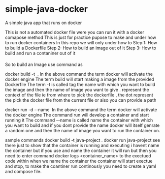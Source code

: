 # simple-java-docker
A simple java app that runs on docker 

 This is not a automated docker file were you can run it with a docker comapose method 
 This is just for practice pupose to make and under how to run docker containers
 In this repo we will only under how to 
 Step 1: How to build a Dockerfile 
 Step 2: How to build an image out of it 
 Step 3: How to build and run a contaniner out of it 



#### #####

 So to build an Image use command as 

docker build -t <image name> .
 In the above command the term docker will activate the docker engine 
 The term build will start making a image from the provided Dockerfile 
 The term -t is called tag the name with which you want to build the image 
 and then the name of image you want to give 
 . represent the context of the file ie from where to pick the dockerfile , the dot represent the pick the docker file from the current file or also you can provide a path 

docker run -d --name <container name> <image name>
 In the above command the term docker will activate the docker engine 
 The command run will develop a container and start running it 
 The command --name is called name the container with which you want to build and if you dont provide the name docker will itself genrate a random one 
 and then the name of image you want to run the container on.

 sample commands
docker build -t java-project .
docker run java-project
 see there just to show that the container is running and executing i havent name the container but if you use and name the container it will run but then you need to enter command 
docker logs <container_name>
 to the exectued code within 
 when we name the container the container will start exectue and stop, to make the coantiner run continously you need to create a yaml and compose file.
